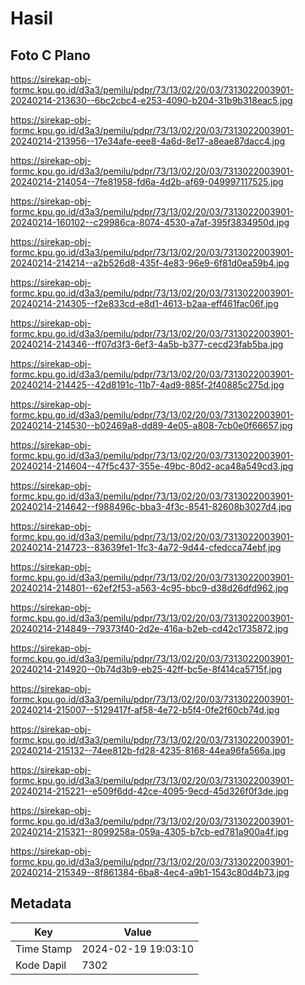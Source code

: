 # Hasil

## Foto C Plano

https://sirekap-obj-formc.kpu.go.id/d3a3/pemilu/pdpr/73/13/02/20/03/7313022003901-20240214-213630--6bc2cbc4-e253-4090-b204-31b9b318eac5.jpg

https://sirekap-obj-formc.kpu.go.id/d3a3/pemilu/pdpr/73/13/02/20/03/7313022003901-20240214-213956--17e34afe-eee8-4a6d-8e17-a8eae87dacc4.jpg

https://sirekap-obj-formc.kpu.go.id/d3a3/pemilu/pdpr/73/13/02/20/03/7313022003901-20240214-214054--7fe81958-fd6a-4d2b-af69-049997117525.jpg

https://sirekap-obj-formc.kpu.go.id/d3a3/pemilu/pdpr/73/13/02/20/03/7313022003901-20240214-160102--c29986ca-8074-4530-a7af-395f3834950d.jpg

https://sirekap-obj-formc.kpu.go.id/d3a3/pemilu/pdpr/73/13/02/20/03/7313022003901-20240214-214214--a2b526d8-435f-4e83-96e9-6f81d0ea59b4.jpg

https://sirekap-obj-formc.kpu.go.id/d3a3/pemilu/pdpr/73/13/02/20/03/7313022003901-20240214-214305--f2e833cd-e8d1-4613-b2aa-eff461fac06f.jpg

https://sirekap-obj-formc.kpu.go.id/d3a3/pemilu/pdpr/73/13/02/20/03/7313022003901-20240214-214346--ff07d3f3-6ef3-4a5b-b377-cecd23fab5ba.jpg

https://sirekap-obj-formc.kpu.go.id/d3a3/pemilu/pdpr/73/13/02/20/03/7313022003901-20240214-214425--42d8191c-11b7-4ad9-885f-2f40885c275d.jpg

https://sirekap-obj-formc.kpu.go.id/d3a3/pemilu/pdpr/73/13/02/20/03/7313022003901-20240214-214530--b02469a8-dd89-4e05-a808-7cb0e0f66657.jpg

https://sirekap-obj-formc.kpu.go.id/d3a3/pemilu/pdpr/73/13/02/20/03/7313022003901-20240214-214604--47f5c437-355e-49bc-80d2-aca48a549cd3.jpg

https://sirekap-obj-formc.kpu.go.id/d3a3/pemilu/pdpr/73/13/02/20/03/7313022003901-20240214-214642--f988496c-bba3-4f3c-8541-82608b3027d4.jpg

https://sirekap-obj-formc.kpu.go.id/d3a3/pemilu/pdpr/73/13/02/20/03/7313022003901-20240214-214723--83639fe1-1fc3-4a72-9d44-cfedcca74ebf.jpg

https://sirekap-obj-formc.kpu.go.id/d3a3/pemilu/pdpr/73/13/02/20/03/7313022003901-20240214-214801--62ef2f53-a563-4c95-bbc9-d38d26dfd962.jpg

https://sirekap-obj-formc.kpu.go.id/d3a3/pemilu/pdpr/73/13/02/20/03/7313022003901-20240214-214849--79373f40-2d2e-416a-b2eb-cd42c1735872.jpg

https://sirekap-obj-formc.kpu.go.id/d3a3/pemilu/pdpr/73/13/02/20/03/7313022003901-20240214-214920--0b74d3b9-eb25-42ff-bc5e-8f414ca5715f.jpg

https://sirekap-obj-formc.kpu.go.id/d3a3/pemilu/pdpr/73/13/02/20/03/7313022003901-20240214-215007--5129417f-af58-4e72-b5f4-0fe2f60cb74d.jpg

https://sirekap-obj-formc.kpu.go.id/d3a3/pemilu/pdpr/73/13/02/20/03/7313022003901-20240214-215132--74ee812b-fd28-4235-8168-44ea96fa566a.jpg

https://sirekap-obj-formc.kpu.go.id/d3a3/pemilu/pdpr/73/13/02/20/03/7313022003901-20240214-215221--e509f6dd-42ce-4095-9ecd-45d326f0f3de.jpg

https://sirekap-obj-formc.kpu.go.id/d3a3/pemilu/pdpr/73/13/02/20/03/7313022003901-20240214-215321--8099258a-059a-4305-b7cb-ed781a900a4f.jpg

https://sirekap-obj-formc.kpu.go.id/d3a3/pemilu/pdpr/73/13/02/20/03/7313022003901-20240214-215349--8f861384-6ba8-4ec4-a9b1-1543c80d4b73.jpg


## Metadata

| Key        | Value               |
| ---------- | ------------------- |
| Time Stamp | 2024-02-19 19:03:10 |
| Kode Dapil | 7302                |



